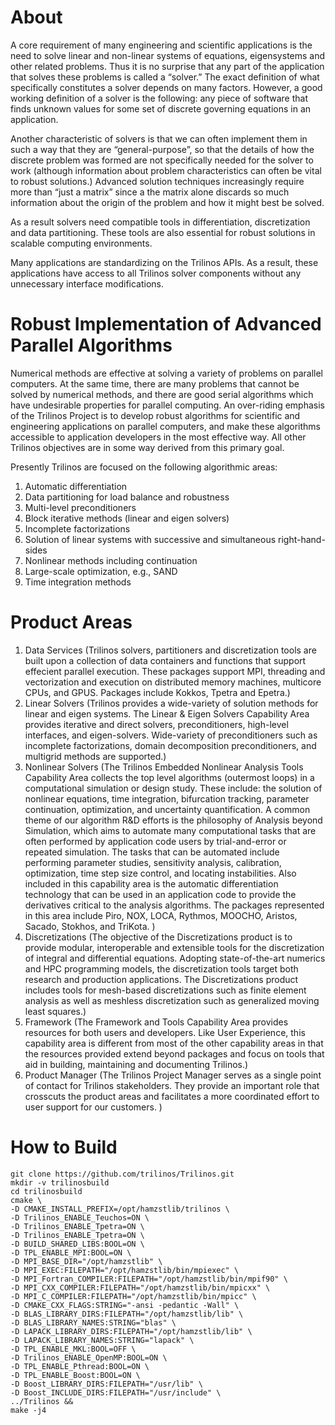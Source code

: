 # About
A core requirement of many engineering and scientific applications is the need to solve linear and non-linear systems of equations, eigensystems and other related problems. Thus it is no surprise that any part of the application that solves these problems is called a “solver.” The exact definition of what specifically constitutes a solver depends on many factors. However, a good working definition of a solver is the following: any piece of software that finds unknown values for some set of discrete governing equations in an application.

Another characteristic of solvers is that we can often implement them in such a way that they are “general-purpose”, so that the details of how the discrete problem was formed are not specifically needed for the solver to work (although information about problem characteristics can often be vital to robust solutions.) Advanced solution techniques increasingly require more than “just a matrix” since a the matrix alone discards so much information about the origin of the problem and how it might best be solved. 

As a result solvers need compatible tools in differentiation, discretization and data partitioning. These tools are also essential for robust solutions in scalable computing environments.

Many applications are standardizing on the Trilinos APIs. As a result, these applications have access to all Trilinos solver components without any unnecessary interface modifications.

# Robust Implementation of Advanced Parallel Algorithms
Numerical methods are effective at solving a variety of problems on parallel computers. At the same time, there are many problems that cannot be solved by numerical methods, and there are good serial algorithms which have undesirable properties for parallel computing. An over-riding emphasis of the Trilinos Project is to develop robust algorithms for scientific and engineering applications on parallel computers, and make these algorithms accessible to application developers in the most effective way. All other Trilinos objectives are in some way derived from this primary goal.

Presently Trilinos are focused on the following algorithmic areas:
1. Automatic differentiation
2. Data partitioning for load balance and robustness 
3. Multi-level preconditioners
4. Block iterative methods (linear and eigen solvers)
5. Incomplete factorizations
6. Solution of linear systems with successive and simultaneous right-hand-sides
7. Nonlinear methods including continuation
8. Large-scale optimization, e.g., SAND
9. Time integration methods

# Product Areas

1. Data Services (Trilinos solvers, partitioners and discretization tools are built upon a collection of data containers and functions that support effecient parallel execution. These packages support MPI, threading and vectorization and execution on distributed memory machines, multicore CPUs, and GPUS. Packages include Kokkos, Tpetra and Epetra.)
2. Linear Solvers (Trilinos provides a wide-variety of solution methods for linear and eigen systems. The Linear & Eigen Solvers Capability Area provides iterative and direct solvers, preconditioners, high-level interfaces, and eigen-solvers. Wide-variety of preconditioners such as incomplete factorizations, domain decomposition preconditioners, and multigrid methods are supported.)
3. Nonlinear Solvers (The Trilinos Embedded Nonlinear Analysis Tools Capability Area collects the top level algorithms (outermost loops) in a computational simulation or design study. These include: the solution of nonlinear equations, time integration, bifurcation tracking, parameter continuation, optimization, and uncertainty quantification. A common theme of our algorithm R&D efforts is the philosophy of Analysis beyond Simulation, which aims to automate many computational tasks that are often performed by application code users by trial-and-error or repeated simulation. The tasks that can be automated include performing parameter studies, sensitivity analysis, calibration, optimization, time step size control, and locating instabilities. Also included in this capability area is the automatic differentiation technology that can be used in an application code to provide the derivatives critical to the analysis algorithms. The packages represented in this area include Piro, NOX, LOCA, Rythmos, MOOCHO, Aristos, Sacado, Stokhos, and TriKota. )
4. Discretizations (The objective of the Discretizations product is to provide modular, interoperable and extensible tools for the discretization of integral and differential equations. Adopting state-of-the-art numerics and HPC programming models, the discretization tools target both research and production applications. The Discretizations product includes tools for mesh-based discretizations such as finite element analysis as well as meshless discretization such as generalized moving least squares.)
5. Framework (The Framework and Tools Capability Area provides resources for both users and developers. Like User Experience, this capability area is different from most of the other capability areas in that the resources provided extend beyond packages and focus on tools that aid in building, maintaining and documenting Trilinos.)
6. Product Manager (The Trilinos Project Manager serves as a single point of contact for Trilinos stakeholders. They provide an important role that crosscuts the product areas and facilitates a more coordinated effort to user support for our customers. )

# How to Build
    git clone https://github.com/trilinos/Trilinos.git
    mkdir -v trilinosbuild
    cd trilinosbuild
    cmake \
    -D CMAKE_INSTALL_PREFIX=/opt/hamzstlib/trilinos \
    -D Trilinos_ENABLE_Teuchos=ON \
    -D Trilinos_ENABLE_Tpetra=ON \
    -D Trilinos_ENABLE_Tpetra=ON \
    -D BUILD_SHARED_LIBS:BOOL=ON \
    -D TPL_ENABLE_MPI:BOOL=ON \
    -D MPI_BASE_DIR="/opt/hamzstlib" \
    -D MPI_EXEC:FILEPATH="/opt/hamzstlib/bin/mpiexec" \
    -D MPI_Fortran_COMPILER:FILEPATH="/opt/hamzstlib/bin/mpif90" \
    -D MPI_CXX_COMPILER:FILEPATH="/opt/hamzstlib/bin/mpicxx" \
    -D MPI_C_COMPILER:FILEPATH="/opt/hamzstlib/bin/mpicc" \
    -D CMAKE_CXX_FLAGS:STRING="-ansi -pedantic -Wall" \
    -D BLAS_LIBRARY_DIRS:FILEPATH="/opt/hamzstlib/lib" \
    -D BLAS_LIBRARY_NAMES:STRING="blas" \
    -D LAPACK_LIBRARY_DIRS:FILEPATH="/opt/hamzstlib/lib" \
    -D LAPACK_LIBRARY_NAMES:STRING="lapack" \
    -D TPL_ENABLE_MKL:BOOL=OFF \
    -D Trilinos_ENABLE_OpenMP:BOOL=ON \
    -D TPL_ENABLE_Pthread:BOOL=ON \
    -D TPL_ENABLE_Boost:BOOL=ON \
    -D Boost_LIBRARY_DIRS:FILEPATH="/usr/lib" \
    -D Boost_INCLUDE_DIRS:FILEPATH="/usr/include" \
    ../Trilinos &&
    make -j4
    
